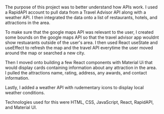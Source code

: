 The purpose of this project was to better understand how APIs work. I used a RapidAPI account to pull data from a Travel Advisor API along with a weather API. I then integrated the data onto a list of restaurants, hotels, and attractions in the area. 

To make sure that the google maps API was relevant to the user, I created some bounds on the google maps API so that the travel advisor app wouldnt show restuarants outside of the user's area. I then used React useState and useEffect to refresh the map and the travel API everytime the user moved around the map or searched a new city. 

Then I moved onto building a few React components with Material Ui that would display cards containing information about any attraction in the area. I pulled the attractions name, rating, address, any awards, and contact information. 

Lastly, I added a weather API with rudementary icons to display local weather conditions. 

Technologies used for this were HTML, CSS, JavaScript, React, RapidAPI, and Material UI. 
